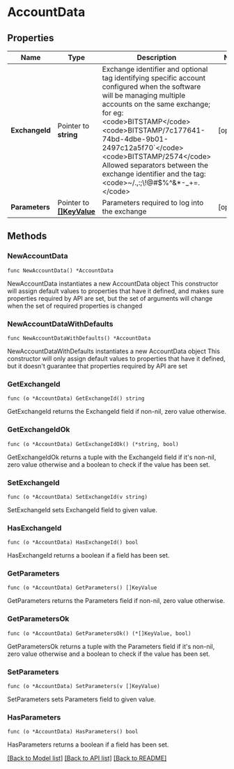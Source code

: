 # AccountData

## Properties

Name | Type | Description | Notes
------------ | ------------- | ------------- | -------------
**ExchangeId** | Pointer to **string** | Exchange identifier and optional tag identifying specific account configured when the software will be managing multiple accounts on the same exchange; for eg:  &lt;code&gt;BITSTAMP&lt;/code&gt; &lt;code&gt;BITSTAMP/7c177641-74bd-4dbe-9b01-2497c12a5f70&#x60;&lt;/code&gt; &lt;code&gt;BITSTAMP/2574&lt;/code&gt; Allowed separators between the exchange identifier and the tag: &lt;code&gt;~/.,:;\\!@#$%^&amp;*-_+&#x3D;.&lt;/code&gt;  | [optional] 
**Parameters** | Pointer to [**[]KeyValue**](KeyValue.md) | Parameters required to log into the exchange | [optional] 

## Methods

### NewAccountData

`func NewAccountData() *AccountData`

NewAccountData instantiates a new AccountData object
This constructor will assign default values to properties that have it defined,
and makes sure properties required by API are set, but the set of arguments
will change when the set of required properties is changed

### NewAccountDataWithDefaults

`func NewAccountDataWithDefaults() *AccountData`

NewAccountDataWithDefaults instantiates a new AccountData object
This constructor will only assign default values to properties that have it defined,
but it doesn't guarantee that properties required by API are set

### GetExchangeId

`func (o *AccountData) GetExchangeId() string`

GetExchangeId returns the ExchangeId field if non-nil, zero value otherwise.

### GetExchangeIdOk

`func (o *AccountData) GetExchangeIdOk() (*string, bool)`

GetExchangeIdOk returns a tuple with the ExchangeId field if it's non-nil, zero value otherwise
and a boolean to check if the value has been set.

### SetExchangeId

`func (o *AccountData) SetExchangeId(v string)`

SetExchangeId sets ExchangeId field to given value.

### HasExchangeId

`func (o *AccountData) HasExchangeId() bool`

HasExchangeId returns a boolean if a field has been set.

### GetParameters

`func (o *AccountData) GetParameters() []KeyValue`

GetParameters returns the Parameters field if non-nil, zero value otherwise.

### GetParametersOk

`func (o *AccountData) GetParametersOk() (*[]KeyValue, bool)`

GetParametersOk returns a tuple with the Parameters field if it's non-nil, zero value otherwise
and a boolean to check if the value has been set.

### SetParameters

`func (o *AccountData) SetParameters(v []KeyValue)`

SetParameters sets Parameters field to given value.

### HasParameters

`func (o *AccountData) HasParameters() bool`

HasParameters returns a boolean if a field has been set.


[[Back to Model list]](../README.md#documentation-for-models) [[Back to API list]](../README.md#documentation-for-api-endpoints) [[Back to README]](../README.md)



